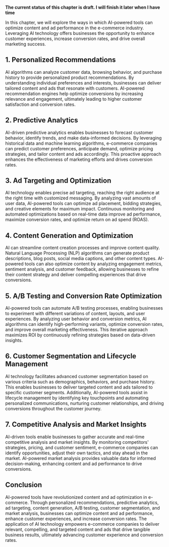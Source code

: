 **The current status of this chapter is draft. I will finish it later when I have time**

In this chapter, we will explore the ways in which AI-powered tools can optimize content and ad performance in the e-commerce industry. Leveraging AI technology offers businesses the opportunity to enhance customer experiences, increase conversion rates, and drive overall marketing success.

**1. Personalized Recommendations**
-----------------------------------

AI algorithms can analyze customer data, browsing behavior, and purchase history to provide personalized product recommendations. By understanding individual preferences and interests, businesses can deliver tailored content and ads that resonate with customers. AI-powered recommendation engines help optimize conversions by increasing relevance and engagement, ultimately leading to higher customer satisfaction and conversion rates.

**2. Predictive Analytics**
---------------------------

AI-driven predictive analytics enables businesses to forecast customer behavior, identify trends, and make data-informed decisions. By leveraging historical data and machine learning algorithms, e-commerce companies can predict customer preferences, anticipate demand, optimize pricing strategies, and tailor content and ads accordingly. This proactive approach enhances the effectiveness of marketing efforts and drives conversion rates.

**3. Ad Targeting and Optimization**
------------------------------------

AI technology enables precise ad targeting, reaching the right audience at the right time with customized messaging. By analyzing vast amounts of user data, AI-powered tools can optimize ad placement, bidding strategies, and creative elements for maximum impact. Continuous monitoring and automated optimizations based on real-time data improve ad performance, maximize conversion rates, and optimize return on ad spend (ROAS).

**4. Content Generation and Optimization**
------------------------------------------

AI can streamline content creation processes and improve content quality. Natural Language Processing (NLP) algorithms can generate product descriptions, blog posts, social media captions, and other content types. AI-powered tools can also optimize content by analyzing engagement metrics, sentiment analysis, and customer feedback, allowing businesses to refine their content strategy and deliver compelling experiences that drive conversions.

**5. A/B Testing and Conversion Rate Optimization**
---------------------------------------------------

AI-powered tools can automate A/B testing processes, enabling businesses to experiment with different variations of content, layouts, and user experiences. By analyzing user behavior and conversion metrics, AI algorithms can identify high-performing variants, optimize conversion rates, and improve overall marketing effectiveness. This iterative approach maximizes ROI by continuously refining strategies based on data-driven insights.

**6. Customer Segmentation and Lifecycle Management**
-----------------------------------------------------

AI technology facilitates advanced customer segmentation based on various criteria such as demographics, behaviors, and purchase history. This enables businesses to deliver targeted content and ads tailored to specific customer segments. Additionally, AI-powered tools assist in lifecycle management by identifying key touchpoints and automating personalized communications, nurturing customer relationships, and driving conversions throughout the customer journey.

**7. Competitive Analysis and Market Insights**
-----------------------------------------------

AI-driven tools enable businesses to gather accurate and real-time competitive analysis and market insights. By monitoring competitors' strategies, pricing, and customer sentiment, e-commerce companies can identify opportunities, adjust their own tactics, and stay ahead in the market. AI-powered market analysis provides valuable data for informed decision-making, enhancing content and ad performance to drive conversions.

**Conclusion**
--------------

AI-powered tools have revolutionized content and ad optimization in e-commerce. Through personalized recommendations, predictive analytics, ad targeting, content generation, A/B testing, customer segmentation, and market analysis, businesses can optimize content and ad performance, enhance customer experiences, and increase conversion rates. The application of AI technology empowers e-commerce companies to deliver relevant, compelling, and targeted content and ads that drive tangible business results, ultimately advancing customer experience and conversion rates.
